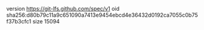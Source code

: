 version https://git-lfs.github.com/spec/v1
oid sha256:d80b79c11a9c651090a7413e9454ebcd4e36432d0192ca7055c0b75f37b3cfc1
size 15094
